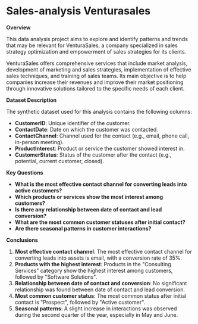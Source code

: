 # Sales-analysis Venturasales

**Overview**

This data analysis project aims to explore and identify patterns and trends that may be relevant for VenturaSales, a company specialized in sales strategy optimization and empowerment of sales strategies for its clients.

VenturaSales offers comprehensive services that include market analysis, development of marketing and sales strategies, implementation of effective sales techniques, and training of sales teams. Its main objective is to help companies increase their revenues and improve their market positioning through innovative solutions tailored to the specific needs of each client.

**Dataset Description**

The synthetic dataset used for this analysis contains the following columns:

- **CustomerID**: Unique identifier of the customer.
- **ContactDate**: Date on which the customer was contacted.
- **ContactChannel**: Channel used for the contact (e.g., email, phone call, in-person meeting).
- **ProductInterest**: Product or service the customer showed interest in.
- **CustomerStatus**: Status of the customer after the contact (e.g., potential, current customer, closed).

**Key Questions**

- **What is the most effective contact channel for converting leads into active customers?**
- **Which products or services show the most interest among customers?**
- **Is there any relationship between date of contact and lead conversion?**
- **What are the most common customer statuses after initial contact?**
- **Are there seasonal patterns in customer interactions?**

**Conclusions**

1. **Most effective contact channel**: The most effective contact channel for converting leads into assets is email, with a conversion rate of 35%.
2. **Products with the highest interest**: Products in the "Consulting Services" category show the highest interest among customers, followed by "Software Solutions".
3. **Relationship between date of contact and conversion**: No significant relationship was found between date of contact and lead conversion.
4. **Most common customer status**: The most common status after initial contact is "Prospect", followed by "Active customer".
5. **Seasonal patterns**: A slight increase in interactions was observed during the second quarter of the year, especially in May and June.
